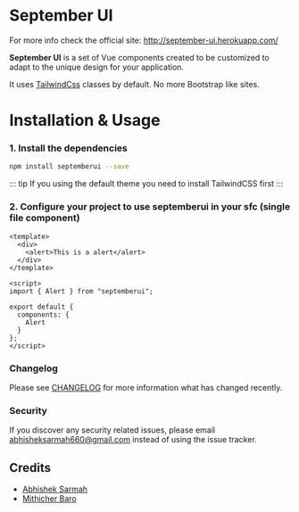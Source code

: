 # September UI

For more info check the official site: http://september-ui.herokuapp.com/

**September UI** is a set of Vue components created to be customized to adapt to the unique design for your application.

It uses [TailwindCss](https://tailwindcss.com/) classes by default. No more Bootstrap like sites.

# Installation &amp; Usage

### 1. Install the dependencies

```bash
npm install septemberui --save
```

::: tip
If you using the default theme you need to install TailwindCSS first
:::

### 2. Configure your project to use septemberui in your sfc (single file component)

```vue
<template>
  <div>
    <alert>This is a alert</alert>
  </div>
</template>

<script>
import { Alert } from "septemberui";

export default {
  components: {
    Alert
  }
};
</script>
```

### Changelog

Please see [CHANGELOG](CHANGELOG.md) for more information what has changed recently.

### Security

If you discover any security related issues, please email [abhisheksarmah660@gmail.com](mailto:abhisheksarmah660@gmail.com) instead of using the issue tracker.

## Credits

- [Abhishek Sarmah](https://github.com/abhisheksarmah)
- [Mithicher Baro](https://github.com/mithicher)
